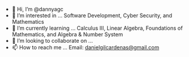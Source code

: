 - 👋 Hi, I’m @dannyagc
- 👀 I’m interested in ... Software Development, Cyber Security, and Mathematics
- 🌱 I’m currently learning ... Calculus III, Linear Algebra, Foundations of Mathematics, and Algebra & Number System
- 💞️ I’m looking to collaborate on ...
- 📫 How to reach me ... Email: danielgilcardenas@gmail.com

<!---
dannyagc/dannyagc is a ✨ special ✨ repository because its `README.md` (this file) appears on your GitHub profile.
You can click the Preview link to take a look at your changes.
--->



